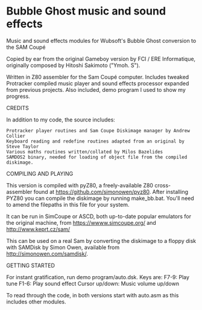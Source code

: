 # Bubble Ghost music and sound effects
 Music and sound effects modules for Wubsoft's Bubble Ghost conversion to the SAM Coupé

Copied by ear from the original Gameboy version by FCI / ERE Informatique, originally composed by Hitoshi Sakimoto ("Ymoh. S").

Written in Z80 assembler for the Sam Coupé computer.  Includes tweaked Protracker compiled music player and sound effects processor expanded from previous projects.  Also included, demo program I used to show my progress.


CREDITS

In addition to my code, the source includes:

    Protracker player routines and Sam Coupe Diskimage manager by Andrew Collier
    Keyboard reading and redefine routines adapted from an original by Steve Taylor
    Various maths routines written/collated by Milos Bazelides
    SAMDOS2 binary, needed for loading of object file from the compiled diskimage.


COMPILING AND PLAYING

This version is compiled with pyZ80, a freely-available Z80 cross-assembler found at https://github.com/simonowen/pyz80. After installing PYZ80 you can compile the diskimage by running make_bb.bat. You'll need to amend the filepaths in this file for your system.

It can be run in SimCoupe or ASCD, both up-to-date popular emulators for the original machine, from https://wwww.simcoupe.org/ and http://www.keprt.cz/sam/

This can be used on a real Sam by converting the diskimage to a floppy disk with SAMDisk by Simon Owen, available from http://simonowen.com/samdisk/.


GETTING STARTED

For instant gratification, run demo program/auto.dsk.  Keys are:
	F7-9:  Play tune
	F1-6:  Play sound effect
	Cursor up/down:  Music volume up/down
	
To read through the code, in both versions start with auto.asm as this includes other modules.